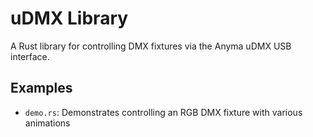 # uDMX Library

A Rust library for controlling DMX fixtures via the Anyma uDMX USB interface.

## Examples

- `demo.rs`: Demonstrates controlling an RGB DMX fixture with various animations
